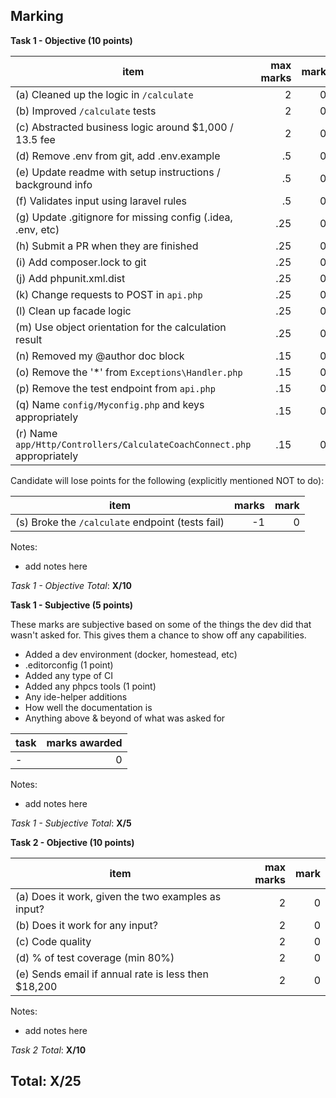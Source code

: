 ## Marking

__Task 1 - Objective (10 points)__

| item | max marks | mark |
| ---- | ----: | ----: |
| (a) Cleaned up the logic in `/calculate` | 2 | 0 |
| (b) Improved `/calculate` tests | 2 | 0 |
| (c) Abstracted business logic around $1,000 / 13.5 fee | 2 | 0 |
| (d) Remove .env from git, add .env.example | .5 | 0 |
| (e) Update readme with setup instructions / background info | .5 | 0 |
| (f) Validates input using laravel rules | .5 | 0 |
| (g) Update .gitignore for missing config (.idea, .env, etc) | .25 | 0 |
| (h) Submit a PR when they are finished | .25 | 0 |
| (i) Add composer.lock to git | .25 | 0 |
| (j) Add phpunit.xml.dist | .25 | 0 |
| (k) Change requests to POST in `api.php` | .25 | 0 |
| (l) Clean up facade logic | .25 | 0 |
| (m) Use object orientation for the calculation result | .25 | 0 |
| (n) Removed my @author doc block | .15 | 0 |
| (o) Remove the '*' from `Exceptions\Handler.php` | .15 | 0 |
| (p) Remove the test endpoint from `api.php` | .15 | 0 |
| (q) Name `config/Myconfig.php` and keys appropriately | .15 | 0 |
| (r) Name `app/Http/Controllers/CalculateCoachConnect.php` appropriately | .15 | 0 |

Candidate will lose points for the following (explicitly mentioned NOT to do):

| item | marks | mark |
| ---- | ----: | ----: |
| (s) Broke the `/calculate` endpoint (tests fail) | -1 | 0 |

Notes:

- add notes here

_Task 1 - Objective Total_: **X/10** 

__Task 1 - Subjective (5 points)__

These marks are subjective based on some of the things the dev did that wasn't asked for. This gives them a chance to 
show off any capabilities.

- Added a dev environment (docker, homestead, etc)
- .editorconfig (1 point)
- Added any type of CI 
- Added any phpcs tools (1 point)
- Any ide-helper additions
- How well the documentation is
- Anything above & beyond of what was asked for

| task | marks awarded |
| ---- | ----: |
| - | 0 |

Notes:

- add notes here

_Task 1 - Subjective Total_: **X/5** 

__Task 2 - Objective (10 points)__

| item | max marks | mark |
| ---- | ----: | ----: |
| (a) Does it work, given the two examples as input? | 2 | 0 |
| (b) Does it work for any input? | 2 | 0 |
| (c) Code quality | 2 | 0 |
| (d) % of test coverage (min 80%) | 2 | 0 |
| (e) Sends email if annual rate is less then $18,200 | 2 | 0 |

Notes:

- add notes here

_Task 2 Total_: **X/10** 

## Total: X/25 
